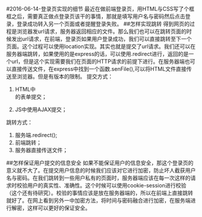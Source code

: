 #2016-06-14-登录页实现的细节
最近在做前端登录页，用HTML与CSS写了个框框之后，需要真正做点登录页该干的事情，那就是填写用户名与密码然后点击登录，登录成功转入另一个页面或者提醒登录失败。
##怎样实现跳转
得到网页的过程是浏览器发url请求，服务器返回相应的文件。那么我们也可以在跳转页面的时候发出url请求，在前端，登录页如果用户登录成功，我们可以直接跳转至下一个页面。这个过程可以使用location实现。其实也就是提交了url请求。我们还可以在服务器端跳转，如果使用的是express的话，可以使用.redirect进行，返回的是一个url，但是这个实现需要我们在页面的HTTP请求的前提下进行。在服务器端也可以直接传送文件，在express中找到一个函数.senFile(),可以将HTML文件直接传送至浏览器。但是有版本的限制。
提交方式：

1. HTML中<form>的表单提交；
2. JS中使用AJAX提交；

跳转方式：

1. 服务端.redirect();
2. 前端跳转；
3. 服务器直接传送文件；

##怎样保证用户提交的信息安全
如果不能保证用户的信息安全，那这个登录页的意义就不大了。在提交用户信息的时候我们应该对它进行加密，防止坏人截获用户名与密码。在我们跳转到一些用户私有的页面时，服务器端应该在每一次这样的请求时校验用户的真实性、准确性。这个时候可以使用cookie-session进行校验（这个还有待研究）。校验的事情应该是放在服务器端的，所以在前端上直接跳转就好了。在网上看到另外一中加密方法，将时间与密码融合进行加密，在服务端进行解密，这样可以更好的保证安全。

